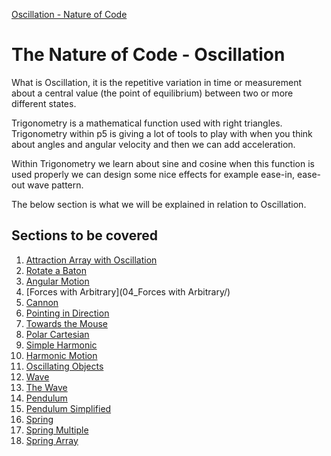[Oscillation - Nature of Code](./)

# The Nature of Code - Oscillation
What is Oscillation, it is the repetitive variation in time or measurement about a central value (the point of equilibrium) between two or more different states.  

Trigonometry is a mathematical function used with right triangles. Trigonometry within p5 is giving a lot of tools to play with when you think about angles and angular velocity and then we can add acceleration.

Within Trigonometry we learn about sine and cosine when this function is used properly we can design some nice effects for example ease-in, ease-out wave pattern.

The below section is what we will be explained in relation to Oscillation.

## Sections to be covered
1. [Attraction Array with Oscillation](01_attraction_array_with_oscillation/)
2. [Rotate a Baton](02_rotate_a_baton/)
3. [Angular Motion](03_angular_motion/)
4. [Forces with Arbitrary](04_Forces with Arbitrary/)
5. [Cannon](05_Cannon/)
6. [Pointing in Direction](06_pointing_in_direction/)
7. [Towards the Mouse](07_towards_the_mouse/)
8. [Polar Cartesian](08_polar_cartesian/)
9. [Simple Harmonic](09_simple_harmonic/)
10. [Harmonic Motion](10_harmonic_motion/)
11. [Oscillating Objects](11_oscillating_objects/)
12. [Wave](12_wave/)
13. [The Wave](13_the_wave/)
14. [Pendulum](14_pendulum/)
15. [Pendulum Simplified](15_pendulum_simplified/)
16. [Spring](16_spring/)
17. [Spring Multiple](17_spring_multiple/)
18. [Spring Array](18_spring_array/)
